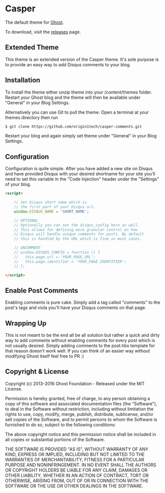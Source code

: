# Casper

The default theme for [Ghost](http://github.com/tryghost/ghost/).

To download, visit the [releases](https://github.com/origin1tech/casper-comments/releases) page.

## Extended Theme

This theme is an extended version of the Casper theme. It's sole purpose is to provide an easy way to add Disqus comments to your blog.

## Installation

To install the theme either unzip theme into your /content/themes folder. Restart your Ghost blog and the theme will then be available under "General" in your Blog Settings.

Alternatively you can use Git to pull the theme. Open a terminal at your themes directory then run

```sh
$ git clone https://github.com/origin1tech/casper-comments.git
```
Restart your blog and again simply set theme under "General" in your Blog Settings.

## Configuration

Configuration is quite simple. After you have added a new site on Disqus and have provided Disqus with your desired shortname for your site you'll need to set this variable in the "Code Injection" header under the "Settings" of your blog.

```html
<script>

    // Set Disqus short name which is
    // the first part of your Disqus url.
    window.DISQUS_NAME = 'SHORT_NAME';

    // OPTIONAL
    // Optionally you can set the disqus_config here as well.
    // This allows for defining more granular control on how
    // Disqus will handle unique comments for posts. By default
    // this is handled by the URL which is fine in most cases.

    // UNCOMMENT
    // window.DISQUS_CONFIG = function () {
    //   this.page.url = 'YOUR_PAGE_URL';
    //   this.page.identifier = 'YOUR_PAGE_IDENTIFIER';
    // };

</script>
```

## Enable Post Comments

Enabling comments is pure cake. Simply add a tag called "comments" to the post's tags and viola you'll have your Disqus comments on that page.

## Wrapping Up

This is not meant to be the end all be all solution but rather a quick and dirty way to add comments without enabling comments for every post which is not usually desired. Simply adding comments to the post.hbs template for that reason doesn't work well. If you can think of an easier way without modifying Ghost itself feel free to PR :)

## Copyright & License

Copyright (c) 2013-2016 Ghost Foundation - Released under the MIT License.

Permission is hereby granted, free of charge, to any person obtaining a copy of this software and associated documentation files (the "Software"), to deal in the Software without restriction, including without limitation the rights to use, copy, modify, merge, publish, distribute, sublicense, and/or sell copies of the Software, and to permit persons to whom the Software is furnished to do so, subject to the following conditions:

The above copyright notice and this permission notice shall be included in all copies or substantial portions of the Software.

THE SOFTWARE IS PROVIDED "AS IS", WITHOUT WARRANTY OF ANY KIND, EXPRESS OR IMPLIED, INCLUDING BUT NOT LIMITED TO THE WARRANTIES OF MERCHANTABILITY, FITNESS FOR A PARTICULAR PURPOSE AND
NONINFRINGEMENT. IN NO EVENT SHALL THE AUTHORS OR COPYRIGHT HOLDERS BE LIABLE FOR ANY CLAIM, DAMAGES OR OTHER LIABILITY, WHETHER IN AN ACTION OF CONTRACT, TORT OR OTHERWISE, ARISING FROM, OUT OF OR IN CONNECTION WITH THE SOFTWARE OR THE USE OR OTHER DEALINGS IN THE SOFTWARE.
